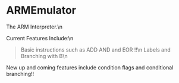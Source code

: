 # ARMEmulator
The ARM Interpreter.\n

Current Features Include:\n

 > Basic instructions such as ADD AND and EOR !!\n
 > Labels and Branching with B\n

New up and coming features include condition flags and conditional branching!!
